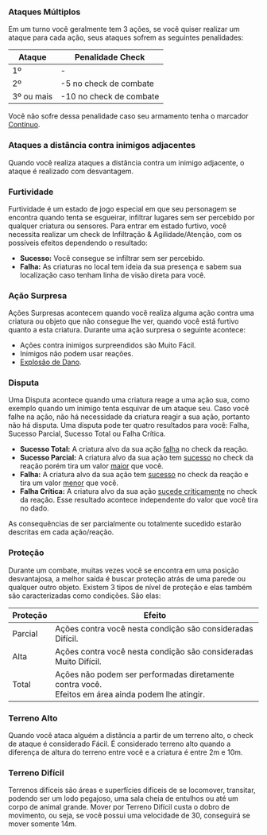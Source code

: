 ### Ataques Múltiplos

Em um turno você geralmente tem 3 ações, se você quiser realizar um ataque para cada ação, seus ataques sofrem as seguintes penalidades:

| Ataque     | Penalidade Check        |
| ---------- | ----------------------- |
| 1º         | -                       |
| 2º         | -5 no check de combate  |
| 3º ou mais | -10 no check de combate |

Você não sofre dessa penalidade caso seu armamento tenha o marcador [Contínuo](../tags/weaponEquipment.md#contínuo).

### Ataques a distância contra inimigos adjacentes

Quando você realiza ataques a distância contra um inimigo adjacente, o ataque é realizado com desvantagem.

### Furtividade

Furtividade é um estado de jogo especial em que seu personagem se encontra quando tenta se esgueirar, infiltrar lugares sem ser percebido por qualquer criatura ou sensores.
Para entrar em estado furtivo, você necessita realizar um check de Infiltração & Agilidade/Atenção, com os possíveis efeitos dependendo o resultado:

- **Sucesso:** Você consegue se infiltrar sem ser percebido.
- **Falha:** As criaturas no local tem ideia da sua presença e sabem sua localização caso tenham linha de visão direta para você.

### Ação Surpresa

Ações Surpresas acontecem quando você realiza alguma ação contra uma criatura ou objeto que não consegue lhe ver, quando você está furtivo quanto a esta criatura. Durante uma ação surpresa o seguinte acontece:

- Ações contra inimigos surpreendidos são Muito Fácil.
- Inimigos não podem usar reações.
- [Explosão de Dano](./damage.md#explosão-de-dano).

### Disputa

Uma Disputa acontece quando uma criatura reage a uma ação sua, como exemplo quando um inimigo tenta esquivar de um ataque seu. Caso você falhe na ação, não há necessidade da criatura reagir a sua ação, portanto não há disputa. Uma disputa pode ter quatro resultados para você: Falha, Sucesso Parcial, Sucesso Total ou Falha Crítica.

- **Sucesso Total:** A criatura alvo da sua ação <ins>falha</ins> no check da reação.
- **Sucesso Parcial:** A criatura alvo da sua ação tem <ins>sucesso</ins> no check da reação porém tira um valor <ins>maior</ins> que você.
- **Falha:** A criatura alvo da sua ação tem <ins>sucesso</ins> no check da reação e tira um valor <ins>menor</ins> que você.
- **Falha Crítica:** A criatura alvo da sua ação <ins>sucede criticamente</ins> no check da reação. Esse resultado acontece independente do valor que você tira no dado.

As consequências de ser parcialmente ou totalmente sucedido estarão descritas em cada ação/reação.

<!-- #### Patrulha e Vigia

Caso há criaturas ou sensores/equipamentos fazendo patrulha ou vigia no ambiente que você esteja tentando infiltrar, uma Disputa acontece entre vocês:

- **Você:** Realiza um check de Infiltração & Agilidade/Atenção
- **Patrulheiro/Vigia:** Realiza um check de Busca & Atenção

Os possíveis resultados e efeitos podem acontecer:

- **Sucesso Total:** Você consegue se infiltrar sem ser percebido.
- **Sucesso Parcial:** O patrulheiro/vigia possui uma ideia geral da presença de alguém e uma localização geral.
- **Falha:** O patrulheiro/vigia tem ideia da sua presença e sabem sua localização caso tenham linha de visão direta para você. -->

### Proteção

Durante um combate, muitas vezes você se encontra em uma posição desvantajosa, a melhor saída é buscar proteção atrás de uma parede ou qualquer outro objeto. Existem 3 tipos de nível de proteção e elas também são caracterizadas como condições. São elas:

| Proteção | Efeito                                                                                                |
| -------- | ----------------------------------------------------------------------------------------------------- |
| Parcial  | Ações contra você nesta condição são consideradas Difícil.                                            |
| Alta     | Ações contra você nesta condição são consideradas Muito Difícil.                                      |
| Total    | Ações não podem ser performadas diretamente contra você. <br>Efeitos em área ainda podem lhe atingir. |

### Terreno Alto

Quando você ataca alguém a distância a partir de um terreno alto, o check de ataque é considerado Fácil. É considerado terreno alto quando a diferença de altura do terreno entre você e a criatura é entre 2m e 10m.

### Terreno Difícil

Terrenos difíceis são áreas e superfícies difíceis de se locomover, transitar, podendo ser um lodo pegajoso, uma sala cheia de entulhos ou até um corpo de animal grande. Mover por Terreno Difícil custa o dobro de movimento, ou seja, se você possui uma velocidade de 30, conseguirá se mover somente 14m.
